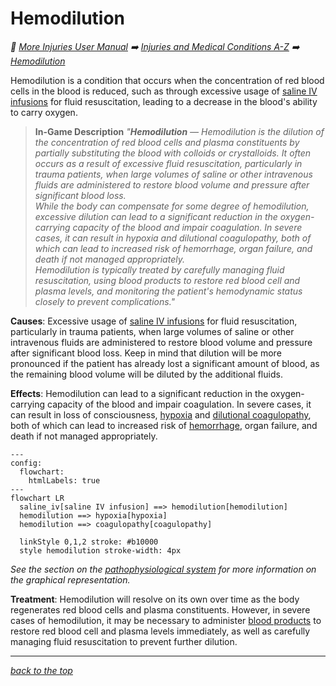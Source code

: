 
# Hemodilution

<!-- @generate_breadcrumb_trail {"template": "_:file_folder: {0}_", "connector": " :arrow_right: "} -->
_:file_folder: [More Injuries User Manual](/docs/wiki/README.md) :arrow_right: [Injuries and Medical Conditions A-Z](/docs/wiki/injuries/README.md) :arrow_right: [Hemodilution](/docs/wiki/injuries/hemodilution.md)_
<!-- @end_generated_block -->

Hemodilution is a condition that occurs when the concentration of red blood cells in the blood is reduced, such as through excessive usage of [saline IV infusions](/docs/wiki/medical-devices.md#saline-iv-bag) for fluid resuscitation, leading to a decrease in the blood's ability to carry oxygen.

> **In-Game Description**
> _"**Hemodilution** &mdash; Hemodilution is the dilution of the concentration of red blood cells and plasma constituents by partially substituting the blood with colloids or crystalloids. It often occurs as a result of excessive fluid resuscitation, particularly in trauma patients, when large volumes of saline or other intravenous fluids are administered to restore blood volume and pressure after significant blood loss.  
> While the body can compensate for some degree of hemodilution, excessive dilution can lead to a significant reduction in the oxygen-carrying capacity of the blood and impair coagulation. In severe cases, it can result in hypoxia and dilutional coagulopathy, both of which can lead to increased risk of hemorrhage, organ failure, and death if not managed appropriately.  
> Hemodilution is typically treated by carefully managing fluid resuscitation, using blood products to restore red blood cell and plasma levels, and monitoring the patient's hemodynamic status closely to prevent complications."_

**Causes**: Excessive usage of [saline IV infusions](/docs/wiki/medical-devices.md#saline-iv-bag) for fluid resuscitation, particularly in trauma patients, when large volumes of saline or other intravenous fluids are administered to restore blood volume and pressure after significant blood loss. Keep in mind that dilution will be more pronounced if the patient has already lost a significant amount of blood, as the remaining blood volume will be diluted by the additional fluids.

**Effects**: Hemodilution can lead to a significant reduction in the oxygen-carrying capacity of the blood and impair coagulation. In severe cases, it can result in loss of consciousness, [hypoxia](/docs/wiki/injuries/hypoxia.md#hypoxia) and [dilutional coagulopathy](/docs/wiki/injuries/coagulopathy.md#coagulopathy), both of which can lead to increased risk of [hemorrhage](/docs/wiki/injuries/hemorrhage.md#hemorrhage-spontaneous), organ failure, and death if not managed appropriately.

```mermaid
---
config:
  flowchart:
    htmlLabels: true
---
flowchart LR
  saline_iv[saline IV infusion] ==> hemodilution[hemodilution]
  hemodilution ==> hypoxia[hypoxia]
  hemodilution ==> coagulopathy[coagulopathy]

  linkStyle 0,1,2 stroke: #b10000
  style hemodilution stroke-width: 4px
```

*See the section on the [pathophysiological system](/docs/wiki/pathophysiological-system.md#pathophysiological-system) for more information on the graphical representation.*

**Treatment**: Hemodilution will resolve on its own over time as the body regenerates red blood cells and plasma constituents. However, in severe cases of hemodilution, it may be necessary to administer [blood products](/docs/wiki/medical-devices.md#blood-bag) to restore red blood cell and plasma levels immediately, as well as carefully managing fluid resuscitation to prevent further dilution.

<!-- @generate_link_to_top {"template": "---\n_[back to the top]({1})_"} -->
---
_[back to the top](#hemodilution)_
<!-- @end_generated_block -->

